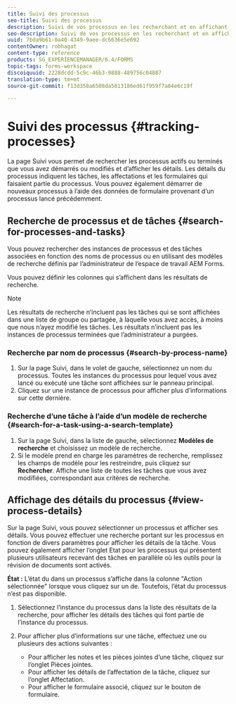 ```yaml
---
title: Suivi des processus
seo-title: Suivi des processus
description: Suivi de vos processus en les recherchant et en affichant leurs détails.
seo-description: Suivi de vos processus en les recherchant et en affichant leurs détails.
uuid: 7bda9b61-0a40-4349-9aee-dc6636e5e692
contentOwner: robhagat
content-type: reference
products: SG_EXPERIENCEMANAGER/6.4/FORMS
topic-tags: forms-workspace
discoiquuid: 2228dcdd-5c9c-46b3-9888-489756c04887
translation-type: tm+mt
source-git-commit: f13d358a6508da5813186ed61f959f7a84e6c19f

---
```



# Suivi des processus {#tracking-processes}

La page Suivi vous permet de rechercher les processus actifs ou terminés que vous avez démarrés ou modifiés et d’afficher les détails. Les détails du processus indiquent les tâches, les affectations et les formulaires qui faisaient partie du processus. Vous pouvez également démarrer de nouveaux processus à l’aide des données de formulaire provenant d’un processus lancé précédemment.

## Recherche de processus et de tâches {#search-for-processes-and-tasks}

Vous pouvez rechercher des instances de processus et des tâches associées en fonction des noms de processus ou en utilisant des modèles de recherche définis par l’administrateur de l’espace de travail AEM Forms.

Vous pouvez définir les colonnes qui s’affichent dans les résultats de recherche.

>[!NOTE]
>
>Les résultats de recherche n’incluent pas les tâches qui se sont affichées dans une liste de groupe ou partagée, à laquelle vous avez accès, à moins que nous n’ayez modifié les tâches. Les résultats n’incluent pas les instances de processus terminées que l’administrateur a purgées.

### Recherche par nom de processus {#search-by-process-name}

1. Sur la page Suivi, dans le volet de gauche, sélectionnez un nom du processus. Toutes les instances du processus pour lequel vous avez lancé ou exécuté une tâche sont affichées sur le panneau principal.
1. Cliquez sur une instance de processus pour afficher plus d’informations sur cette dernière.

### Recherche d’une tâche à l’aide d’un modèle de recherche {#search-for-a-task-using-a-search-template}

1. Sur la page Suivi, dans la liste de gauche, sélectionnez **Modèles de recherche** et choisissez un modèle de recherche.
1. Si le modèle prend en charge les paramètres de recherche, remplissez les champs de modèle pour les restreindre, puis cliquez sur **Rechercher**. Affiche une liste de toutes les tâches que vous avez modifiées, correspondant aux critères de recherche.

## Affichage des détails du processus {#view-process-details}

Sur la page Suivi, vous pouvez sélectionner un processus et afficher ses détails. Vous pouvez effectuer une recherche portant sur les processus en fonction de divers paramètres pour afficher les détails de la tâche. Vous pouvez également afficher l’onglet Etat pour les processus qui présentent plusieurs utilisateurs recevant des tâches en parallèle où les outils pour la révision de documents sont activés.

**État :** L’état du dans un processus s’affiche dans la colonne &quot;Action sélectionnée&quot; lorsque vous cliquez sur un  de. Toutefois, l’état du processus n’est pas disponible.

1. Sélectionnez l’instance du processus dans la liste des résultats de la recherche, pour afficher les détails des tâches qui font partie de l’instance du processus.
1. Pour afficher plus d’informations sur une tâche, effectuez une ou plusieurs des actions suivantes :

   * Pour afficher les notes et les pièces jointes d’une tâche, cliquez sur l’onglet Pièces jointes.
   * Pour afficher les détails de l’affectation de la tâche, cliquez sur l’onglet Affectation.
   * Pour afficher le formulaire associé, cliquez sur le bouton de formulaire.

